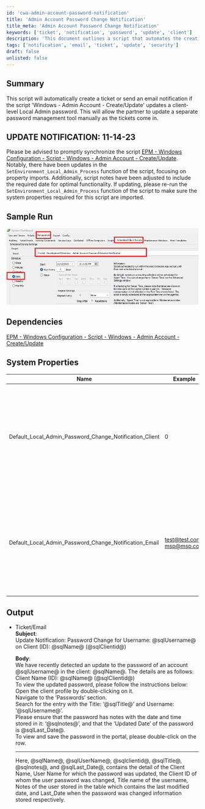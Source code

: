 ```yaml
---
id: 'cwa-admin-account-password-notification'
title: 'Admin Account Password Change Notification'
title_meta: 'Admin Account Password Change Notification'
keywords: ['ticket', 'notification', 'password', 'update', 'client']
description: 'This document outlines a script that automates the creation of tickets or sending email notifications when a client-level Local Admin password is updated. It ensures partners can manually update their password management tools as notifications are received. The document also includes update notifications, system properties, and sample output details.'
tags: ['notification', 'email', 'ticket', 'update', 'security']
draft: false
unlisted: false
---
```

## Summary

This script will automatically create a ticket or send an email notification if the script 'Windows - Admin Account - Create/Update' updates a client-level Local Admin password. This will allow the partner to update a separate password management tool manually as the tickets come in.

## UPDATE NOTIFICATION: 11-14-23

Please be advised to promptly synchronize the script [EPM - Windows Configuration - Script - Windows - Admin Account - Create/Update](https://proval.itglue.com/DOC-5078775-8223774). Notably, there have been updates in the `SetEnvironment_Local_Admin_Process` function of the script, focusing on property imports. Additionally, script notes have been adjusted to include the required date for optimal functionality. If updating, please re-run the `SetEnvironment_Local_Admin_Process` function of the script to make sure the system properties required for this script are imported.

## Sample Run

![Sample Run](../../../static/img/Windows---Admin-Account-Password-Rotation-Notification/image_1.png)

## Dependencies

[EPM - Windows Configuration - Script - Windows - Admin Account - Create/Update](https://proval.itglue.com/DOC-5078775-8223774)

## System Properties

| Name                                                    | Example                                    | Required | Description                                                                                                                                                                                                                                                                                                                                 |
|---------------------------------------------------------|--------------------------------------------|----------|---------------------------------------------------------------------------------------------------------------------------------------------------------------------------------------------------------------------------------------------------------------------------------------------------------------------------------------------|
| Default_Local_Admin_Password_Change_Notification_Client | 0                                          | False    | 1 -> This will enable the notification alerting for password update<br>0 -> By default set to 0 which will not let the notification set for password update                                                                                                                                                                                  |
| Default_Local_Admin_Password_Change_Notification_Email  | [test@test.com](mailto:test@test.com); [msp@msp.com](http://;msp@msp.com) | False    | Set the email address in this property to enable the emailing from the notification script rather than ticket creation for password update notification                                                                                                                                                                                      |

## Output

- Ticket/Email  
  **Subject**:  
  Update Notification: Password Change for Username: @sqlUsername@ on Client (ID): @sqlName@ (@sqlClientid@)  

  **Body**:  
  We have recently detected an update to the password of an account @sqlUsername@ in the client: @sqlName@. The details are as follows:  
  Client Name (ID): @sqlName@ (@sqlClientid@)  
  To view the updated password, please follow the instructions below:  
  Open the client profile by double-clicking on it.  
  Navigate to the ‘Passwords’ section.  
  Search for the entry with the Title: ‘@sqlTitle@’ and Username: ‘@sqlUsername@’.  
  Please ensure that the password has notes with the date and time stored in it: ‘@sqlnotes@’, and that the ‘Updated Date’ of the password is @sqlLast_Date@.  
  To view and save the password in the portal, please double-click on the row.  

  ------------------------------------------------------------------------------------------------------------------------  

  Here, @sqlName@, @sqlUserName@, @sqlclientid@, @sqlTitle@, @sqlnotes@, and @sqlLast_Date@, contains the detail of the Client Name, User Name for which the password was updated, the Client ID of whom the user password was changed, Title name of the username, Notes of the user stored in the table which contains the last modified date, and Last_Date when the password was changed information stored respectively.



